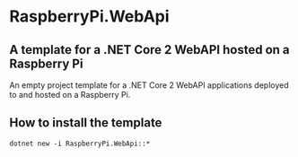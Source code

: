 # RaspberryPi.WebApi
## A template for a .NET Core 2 WebAPI hosted on a Raspberry Pi
An empty project template for a .NET Core 2 WebAPI applications deployed to and hosted on a Raspberry Pi.

## How to install the template

<code>dotnet new -i RaspberryPi.WebApi::*</code>
